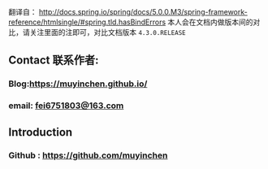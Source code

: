 
翻译自：
http://docs.spring.io/spring/docs/5.0.0.M3/spring-framework-reference/htmlsingle/#spring.tld.hasBindErrors
本人会在文档内做版本间的对比，请关注里面的注即可，对比文档版本 `4.3.0.RELEASE`




## Contact 联系作者:
### Blog:https://muyinchen.github.io/
### email: fei6751803@163.com
## Introduction

### Github : https://github.com/muyinchen


